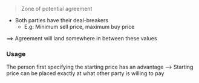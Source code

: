 > Zone of potential agreement

- Both parties have their deal-breakers
	- E.g: Minimum sell price, maximum buy price

==> Agreement will land somewhere in between these values


### Usage
The person first specifying the starting price has an advantage --> Starting price can be placed exactly at what other party is willing to pay